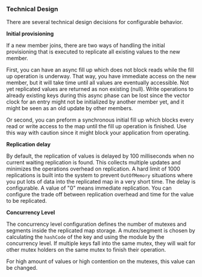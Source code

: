 
### Technical Design

There are several technical design decisions for configurable behavior.

**Initial provisioning**

If a new member joins, there are two ways of handling the initial provisioning that is executed to replicate all existing
values to the new member.

First, you can have an async fill up which does not block reads while the fill up operation is underway. That way,
you have immediate access on the new member, but it will take time until all values are eventually accessible. Not yet
replicated values are returned as non existing (null).
Write operations to already existing keys during this async phase can be lost since the vector clock for an entry
might not be initialized by another member yet, and it might be seen as an old update by other members.

Or second, you can preform a synchronous initial fill up which blocks every read or write access to the map until the
fill up operation is finished. Use this way with caution since it might block your application from operating.

**Replication delay**

By default, the replication of values is delayed by 100 milliseconds when no current waiting replication is found. This collects multiple updates and minimizes the operations overhead on replication. A hard limit of 1000 replications
is built into the system to prevent `OutOfMemory` situations where you put lots of data into the replicated map in a very
short time.
The delay is configurable. A value of "0" means immediate replication. You can configure the trade off between
replication overhead and time for the value to be replicated.

**Concurrency Level**

The concurrency level configuration defines the number of mutexes and segments inside the replicated map storage.
A mutex/segment is chosen by calculating the `hashCode` of the key and using the module by the concurrency level. If multiple
keys fall into the same mutex, they will wait for other mutex holders on the same mutex to finish their operation.

For high amount of values or high contention on the mutexes, this value can be changed.
